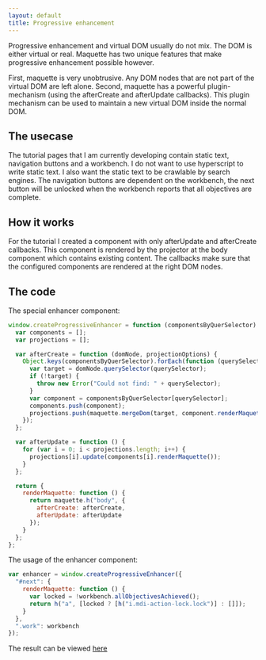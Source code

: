 ```yaml
---
layout: default
title: Progressive enhancement
---
```


Progressive enhancement and virtual DOM usually do not mix.
The DOM is either virtual or real.
Maquette has two unique features that make progressive enhancement possible however.

First, maquette is very unobtrusive.
Any DOM nodes that are not part of the virtual DOM are left alone.
Second, maquette has a powerful plugin-mechanism (using the afterCreate and afterUpdate callbacks).
This plugin mechanism can be used to maintain a new virtual DOM inside the normal DOM.

## The usecase

The tutorial pages that I am currently developing contain static text, navigation buttons and  a workbench. I do not want to use hyperscript to write static text. I also want the static text to be crawlable by search engines. The navigation buttons are dependent on the workbench, the next button will be unlocked when the workbench reports that all objectives are complete.

## How it works

For the tutorial I created a component with only afterUpdate and afterCreate callbacks. This component is rendered by the projector at the body component which contains existing content. The callbacks make sure that the configured components are rendered at the right DOM nodes.

## The code

The special enhancer component:
```javascript
window.createProgressiveEnhancer = function (componentsByQuerSelector) {
  var components = [];
  var projections = [];

  var afterCreate = function (domNode, projectionOptions) {
    Object.keys(componentsByQuerSelector).forEach(function (querySelector) {
      var target = domNode.querySelector(querySelector);
      if (!target) {
        throw new Error("Could not find: " + querySelector);
      }
      var component = componentsByQuerSelector[querySelector];
      components.push(component);
      projections.push(maquette.mergeDom(target, component.renderMaquette(), projectionOptions));
    });
  };

  var afterUpdate = function () {
    for (var i = 0; i < projections.length; i++) {
      projections[i].update(components[i].renderMaquette());
    }
  };

  return {
    renderMaquette: function () {
      return maquette.h("body", {
        afterCreate: afterCreate,
        afterUpdate: afterUpdate
      });
    }
  };
};
```

The usage of the enhancer component:
```javascript
var enhancer = window.createProgressiveEnhancer({
  "#next": {
    renderMaquette: function () {
      var locked = !workbench.allObjectivesAchieved();
      return h("a", [locked ? [h("i.mdi-action-lock.lock")] : []]);
    }
  },
  ".work": workbench
});
```

The result can be viewed [here](/tutorial/01-intro.html)
